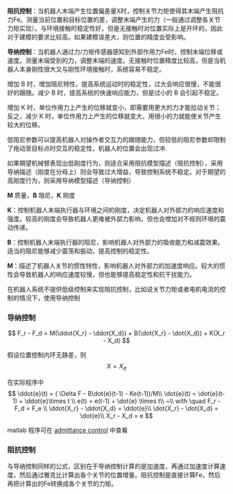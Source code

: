 **阻抗控制**：当机器人末端产生位置偏差量X时，控制关节力矩使得其末端产生阻抗力Fe。测量当前位置和目标位置的差，调整末端产生的力（一般通过调整各关节力矩实现）。与环境接触时稳定性好，但是无接触时对位置实际上是开环的，因此对于建模的要求比较高。如果建模误差大，则位置的精度会受影响。

**导纳控制**：当机器人通过力/力矩传感器感知到外部作用力Fe时，控制末端位移或速度。测量末端受到的力，调整末端的速度。无接触时位置精度比较高，但是当机器人本身刚性很大又与刚性环境接触时，系统容易不稳定。

增加 B 时，增加阻尼特性，提高系统运动时的稳定性，过大会响应很慢，不能很好的跟随。减少 B 时，提高系统的快速响应能力，但是过小的 B 会引起不稳定。

增加 K 时，单位作用力上产生的位移就变小，即需要用更大的力才能拉动关节；反之，减少 K 时，单位作用力上产生的位移就变大，用很小的力就能使关节产生较大的位移。

低阻尼参数可以提高机器人对操作者交互力的跟随能力，但较低的阻尼参数却限制了拖动至目标点时交互的稳定性，机器人的位置会出现过冲.

如果期望机械臂表现出低刚度行为，则适合采用阻抗模型描述（阻抗控制），采用导纳描述（刚度在分母上）则会导致过大增益，导致控制系统不稳定。对于期望的高刚度行为，则采用导纳模型描述（导纳控制）

**M** 质量，**B** 阻尼，**K** 刚度

**K**：控制机器人末端执行器与环境之间的刚度，决定机器人对外部力的响应速度和强度。较高的刚度会导致机器人更难被外部力影响，但也会增加对不规则环境的震动传递。

**B**：控制机器人末端执行器的阻尼，影响机器人对外部力的吸收能力和减震效果。适当的阻尼能够减少震荡和振动，提高控制的稳定性。

**M**：描述了机器人关节的惯性特性，影响机器人对外部力的加速度响应。较大的惯性会导致机器人的响应速度较慢，但也能够提高稳定性和抗干扰能力。

在机器人系统不提供低级控制来实现阻抗控制，比如说关节力矩或者电机电流的控制的情况下，使用导纳控制

### 导纳控制

$$ F_r - F_d  = M(\ddot{X_r} - \ddot{X_d}) + B(\dot{X_r} - \dot{X_d}) + K(X_r - X_d) $$

假设位置控制内环无静差，则$$X = X_d$$

在实际程序中 
$$ \ddot{e}(t) = ( \Delta F - B\dot{e}(t-1) - Ke(t-1))/M\\
    \dot{e}(t) = \dot{e}(t-1) + \ddot{e}\times t \\
    e(t) = e(t-1) + \dot{e} \times t\\
    ~\\
with \quad F_r - F_d = F_e   \\  
    \ddot{X_r} - \ddot{X_d} = \ddot{e}\\
    \dot{X_r} - \dot{X_d} = \dot{e}\\
    X_r - X_d = e
$$

matlab 程序可在 [admittance control](/robots/control/admittance/test_addmittance.m) 中查看

### 阻抗控制

与导纳控制同样的公式，区别在于导纳控制计算的是加速度，再通过加速度计算速度，然后通过雅克比计算出各个关节的位置增量。阻抗控制是直接计算Fe，然后再把计算出的Fe转换成各个关节的力矩。